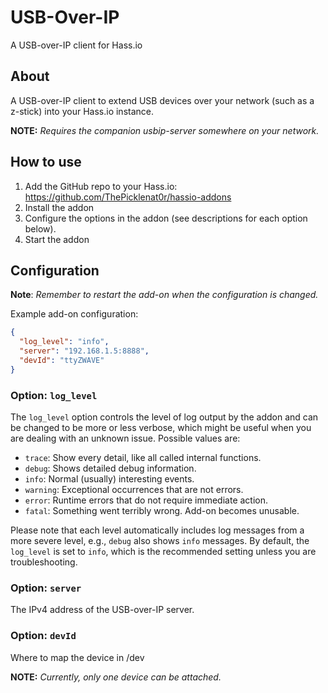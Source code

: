 # USB-Over-IP

A USB-over-IP client for Hass.io

## About

A USB-over-IP client to extend USB devices over your network (such as a z-stick)
into your Hass.io instance.

**NOTE:** _Requires the companion usbip-server somewhere on your network._

## How to use

1. Add the GitHub repo to your Hass.io: <https://github.com/ThePicklenat0r/hassio-addons>
2. Install the addon
3. Configure the options in the addon (see descriptions for each option below).
4. Start the addon

## Configuration

**Note**: _Remember to restart the add-on when the configuration is changed._

Example add-on configuration:

```json
{
  "log_level": "info",
  "server": "192.168.1.5:8888",
  "devId": "ttyZWAVE"
}
```

### Option: `log_level`

The `log_level` option controls the level of log output by the addon and can
be changed to be more or less verbose, which might be useful when you are
dealing with an unknown issue. Possible values are:

- `trace`: Show every detail, like all called internal functions.
- `debug`: Shows detailed debug information.
- `info`: Normal (usually) interesting events.
- `warning`: Exceptional occurrences that are not errors.
- `error`:  Runtime errors that do not require immediate action.
- `fatal`: Something went terribly wrong. Add-on becomes unusable.

Please note that each level automatically includes log messages from a
more severe level, e.g., `debug` also shows `info` messages. By default,
the `log_level` is set to `info`, which is the recommended setting unless
you are troubleshooting.

### Option: `server`

The IPv4 address of the USB-over-IP server.

### Option: `devId`

Where to map the device in /dev

**NOTE:** _Currently, only one device can be attached._

[community-example]: https://github.com/hassio-addons/addon-example
